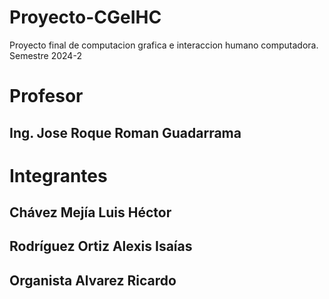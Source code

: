 # Proyecto-CGeIHC
Proyecto final de computacion grafica e interaccion humano computadora. Semestre 2024-2
# Profesor
## Ing. Jose Roque Roman Guadarrama
# Integrantes
## Chávez Mejía Luis Héctor
## Rodríguez Ortiz Alexis Isaías
## Organista Alvarez Ricardo
